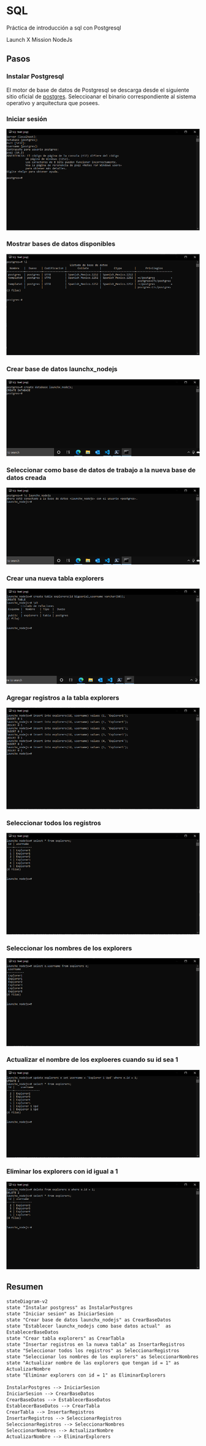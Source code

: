 # SQL

Práctica de introducción a sql con Postgresql

Launch X Mission NodeJs

## Pasos

### Instalar Postgresql

El motor de base de datos de Postgresql se descarga desde el siguiente sitio oficial de [postgres](https://www.postgresql.org/download). Seleccioanar el binario correspondiente al sistema operativo y arquitectura que posees.

### Iniciar sesión
![login](/images/login.PNG)

### Mostrar bases de datos disponibles
![Bases Datos](/images/ListadoBaseDatos.PNG)

### Crear base de datos launchx_nodejs
![Crear base datos launchx_nodejs](/images/CreacionBaseDatos.PNG)

### Seleccionar como base de datos de trabajo a la nueva base de datos creada
![Seleccionar launchx_nodejs](/images/ConexionNuevaBaseDatos.PNG)

### Crear una nueva tabla explorers
![Crear nueva tabla explorers](/images/CrearTabla.PNG)

### Agregar registros a la tabla explorers
![Insertar registros en la tabla explorers](/images/InsertarDatosTabla.PNG)

### Seleccionar todos los registros
![Seleccionar todos los registros](/images/SeleccionarDatosInsertados.PNG)

### Seleccionar los nombres de los explorers
![Seleccionar nombres de los exploeres](/images/SeleccionarNombresInsertados.PNG)

### Actualizar el nombre de los exploeres cuando su id sea 1
![Actulizar nombre explorers](/images/ActualizarNombre.PNG)

### Eliminar los explorers con id igual a 1
![Eliminar explorers](/images/EliminarRegistro.PNG)

## Resumen

```mermaid
stateDiagram-v2
state "Instalar postgress" as InstalarPostgres
state "Iniciar sesion" as IniciarSesion
state "Crear base de datos launchx_nodejs" as CrearBaseDatos
state "Establecer launchx_nodejs como base datos actual"  as EstablecerBaseDatos
state "Crear tabla explorers" as CrearTabla
state "Insertar registros en la nueva tabla" as InsertarRegistros
state "Seleccionar todos los registros" as SeleccionarRegistros
state "Seleccionar los nombres de los explorers" as SeleccionarNombres
state "Actualizar nombre de las explorers que tengan id = 1" as ActualizarNombre
state "Eliminar explorers con id = 1" as EliminarExplorers

InstalarPostgres --> IniciarSesion
IniciarSesion --> CrearBaseDatos
CrearBaseDatos --> EstablecerBaseDatos
EstablecerBaseDatos --> CrearTabla
CrearTabla --> InsertarRegistros
InsertarRegistros --> SeleccionarRegistros
SeleccionarRegistros --> SeleccionarNombres
SeleccionarNombres --> ActualizarNombre
ActualizarNombre --> EliminarExplorers


```